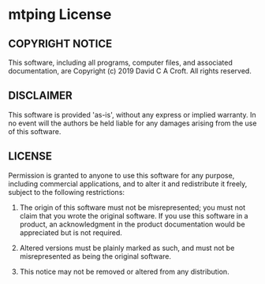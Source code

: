 # mtping License

## COPYRIGHT NOTICE

This software, including all programs, computer files, and associated documentation, are Copyright (c) 2019 David C A Croft. All rights reserved.

## DISCLAIMER

This software is provided 'as-is', without any express or implied warranty. In no event will the authors be held liable for any damages arising from the use of this software.

## LICENSE

Permission is granted to anyone to use this software for any purpose, including commercial applications, and to alter it and redistribute it freely, subject to the following restrictions:

1. The origin of this software must not be misrepresented; you must not claim that you wrote the original software. If you use this software in a product, an acknowledgment in the product documentation would be appreciated but is not required.

2. Altered versions must be plainly marked as such, and must not be misrepresented as being the original software.

3. This notice may not be removed or altered from any distribution.

